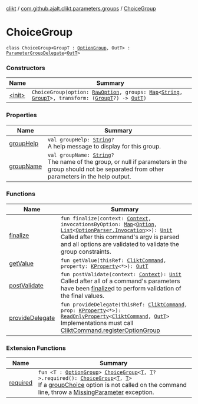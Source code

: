 [clikt](../../index.md) / [com.github.ajalt.clikt.parameters.groups](../index.md) / [ChoiceGroup](./index.md)

# ChoiceGroup

`class ChoiceGroup<GroupT : `[`OptionGroup`](../-option-group/index.md)`, OutT> : `[`ParameterGroupDelegate`](../-parameter-group-delegate/index.md)`<`[`OutT`](index.md#OutT)`>`

### Constructors

| Name | Summary |
|---|---|
| [&lt;init&gt;](-init-.md) | `ChoiceGroup(option: `[`RawOption`](../../com.github.ajalt.clikt.parameters.options/-raw-option.md)`, groups: `[`Map`](https://kotlinlang.org/api/latest/jvm/stdlib/kotlin.collections/-map/index.html)`<`[`String`](https://kotlinlang.org/api/latest/jvm/stdlib/kotlin/-string/index.html)`, `[`GroupT`](index.md#GroupT)`>, transform: (`[`GroupT`](index.md#GroupT)`?) -> `[`OutT`](index.md#OutT)`)` |

### Properties

| Name | Summary |
|---|---|
| [groupHelp](group-help.md) | `val groupHelp: `[`String`](https://kotlinlang.org/api/latest/jvm/stdlib/kotlin/-string/index.html)`?`<br>A help message to display for this group. |
| [groupName](group-name.md) | `val groupName: `[`String`](https://kotlinlang.org/api/latest/jvm/stdlib/kotlin/-string/index.html)`?`<br>The name of the group, or null if parameters in the group should not be separated from other parameters in the help output. |

### Functions

| Name | Summary |
|---|---|
| [finalize](finalize.md) | `fun finalize(context: `[`Context`](../../com.github.ajalt.clikt.core/-context/index.md)`, invocationsByOption: `[`Map`](https://kotlinlang.org/api/latest/jvm/stdlib/kotlin.collections/-map/index.html)`<`[`Option`](../../com.github.ajalt.clikt.parameters.options/-option/index.md)`, `[`List`](https://kotlinlang.org/api/latest/jvm/stdlib/kotlin.collections/-list/index.html)`<`[`OptionParser.Invocation`](../../com.github.ajalt.clikt.parsers/-option-parser/-invocation/index.md)`>>): `[`Unit`](https://kotlinlang.org/api/latest/jvm/stdlib/kotlin/-unit/index.html)<br>Called after this command's argv is parsed and all options are validated to validate the group constraints. |
| [getValue](get-value.md) | `fun getValue(thisRef: `[`CliktCommand`](../../com.github.ajalt.clikt.core/-clikt-command/index.md)`, property: `[`KProperty`](https://kotlinlang.org/api/latest/jvm/stdlib/kotlin.reflect/-k-property/index.html)`<*>): `[`OutT`](index.md#OutT) |
| [postValidate](post-validate.md) | `fun postValidate(context: `[`Context`](../../com.github.ajalt.clikt.core/-context/index.md)`): `[`Unit`](https://kotlinlang.org/api/latest/jvm/stdlib/kotlin/-unit/index.html)<br>Called after all of a command's parameters have been [finalize](../-parameter-group/finalize.md)d to perform validation of the final values. |
| [provideDelegate](provide-delegate.md) | `fun provideDelegate(thisRef: `[`CliktCommand`](../../com.github.ajalt.clikt.core/-clikt-command/index.md)`, prop: `[`KProperty`](https://kotlinlang.org/api/latest/jvm/stdlib/kotlin.reflect/-k-property/index.html)`<*>): `[`ReadOnlyProperty`](https://kotlinlang.org/api/latest/jvm/stdlib/kotlin.properties/-read-only-property/index.html)`<`[`CliktCommand`](../../com.github.ajalt.clikt.core/-clikt-command/index.md)`, `[`OutT`](index.md#OutT)`>`<br>Implementations must call [CliktCommand.registerOptionGroup](../../com.github.ajalt.clikt.core/-clikt-command/register-option-group.md) |

### Extension Functions

| Name | Summary |
|---|---|
| [required](../required.md) | `fun <T : `[`OptionGroup`](../-option-group/index.md)`> `[`ChoiceGroup`](./index.md)`<`[`T`](../required.md#T)`, `[`T`](../required.md#T)`?>.required(): `[`ChoiceGroup`](./index.md)`<`[`T`](../required.md#T)`, `[`T`](../required.md#T)`>`<br>If a [groupChoice](../group-choice.md) option is not called on the command line, throw a [MissingParameter](../../com.github.ajalt.clikt.core/-missing-parameter/index.md) exception. |
